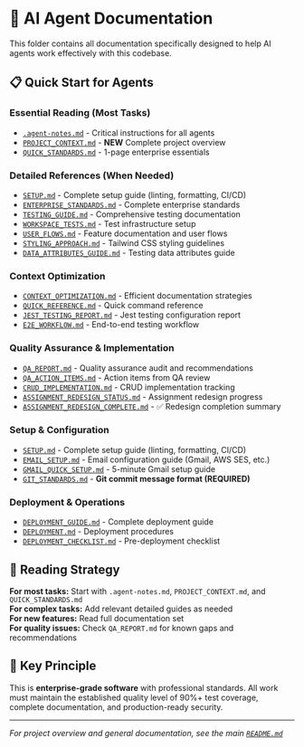 # 🤖 AI Agent Documentation

This folder contains all documentation specifically designed to help AI agents work effectively with this codebase.

## 📋 Quick Start for Agents

### **Essential Reading (Most Tasks)**

- [`.agent-notes.md`](./.agent-notes.md) - Critical instructions for all agents
- [`PROJECT_CONTEXT.md`](./PROJECT_CONTEXT.md) - **NEW** Complete project overview
- [`QUICK_STANDARDS.md`](./QUICK_STANDARDS.md) - 1-page enterprise essentials

### **Detailed References (When Needed)**

- [`SETUP.md`](./SETUP.md) - Complete setup guide (linting, formatting, CI/CD)
- [`ENTERPRISE_STANDARDS.md`](./ENTERPRISE_STANDARDS.md) - Complete enterprise standards
- [`TESTING_GUIDE.md`](./TESTING_GUIDE.md) - Comprehensive testing documentation
- [`WORKSPACE_TESTS.md`](./WORKSPACE_TESTS.md) - Test infrastructure setup
- [`USER_FLOWS.md`](./USER_FLOWS.md) - Feature documentation and user flows
- [`STYLING_APPROACH.md`](./STYLING_APPROACH.md) - Tailwind CSS styling guidelines
- [`DATA_ATTRIBUTES_GUIDE.md`](./DATA_ATTRIBUTES_GUIDE.md) - Testing data attributes guide

### **Context Optimization**

- [`CONTEXT_OPTIMIZATION.md`](./CONTEXT_OPTIMIZATION.md) - Efficient documentation strategies
- [`QUICK_REFERENCE.md`](./QUICK_REFERENCE.md) - Quick command reference
- [`JEST_TESTING_REPORT.md`](./JEST_TESTING_REPORT.md) - Jest testing configuration report
- [`E2E_WORKFLOW.md`](./E2E_WORKFLOW.md) - End-to-end testing workflow

### **Quality Assurance & Implementation**

- [`QA_REPORT.md`](./QA_REPORT.md) - Quality assurance audit and recommendations
- [`QA_ACTION_ITEMS.md`](./QA_ACTION_ITEMS.md) - Action items from QA review
- [`CRUD_IMPLEMENTATION.md`](./CRUD_IMPLEMENTATION.md) - CRUD implementation tracking
- [`ASSIGNMENT_REDESIGN_STATUS.md`](./ASSIGNMENT_REDESIGN_STATUS.md) - Assignment redesign progress
- [`ASSIGNMENT_REDESIGN_COMPLETE.md`](./ASSIGNMENT_REDESIGN_COMPLETE.md) - ✅ Redesign completion summary

### **Setup & Configuration**

- [`SETUP.md`](./SETUP.md) - Complete setup guide (linting, formatting, CI/CD)
- [`EMAIL_SETUP.md`](./EMAIL_SETUP.md) - Email configuration guide (Gmail, AWS SES, etc.)
- [`GMAIL_QUICK_SETUP.md`](./GMAIL_QUICK_SETUP.md) - 5-minute Gmail setup guide
- [`GIT_STANDARDS.md`](./GIT_STANDARDS.md) - **Git commit message format (REQUIRED)**

### **Deployment & Operations**

- [`DEPLOYMENT_GUIDE.md`](./DEPLOYMENT_GUIDE.md) - Complete deployment guide
- [`DEPLOYMENT.md`](./DEPLOYMENT.md) - Deployment procedures
- [`DEPLOYMENT_CHECKLIST.md`](./DEPLOYMENT_CHECKLIST.md) - Pre-deployment checklist

## 🎯 Reading Strategy

**For most tasks:** Start with `.agent-notes.md`, `PROJECT_CONTEXT.md`, and `QUICK_STANDARDS.md`  
**For complex tasks:** Add relevant detailed guides as needed  
**For new features:** Read full documentation set  
**For quality issues:** Check `QA_REPORT.md` for known gaps and recommendations

## 🏢 Key Principle

This is **enterprise-grade software** with professional standards. All work must maintain the established quality level of 90%+ test coverage, complete documentation, and production-ready security.

---

_For project overview and general documentation, see the main [`README.md`](../README.md)_
